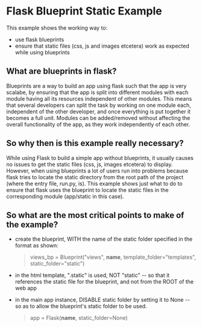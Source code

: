 # Flask Blueprint Static Example

This example shows the working way to:

- use flask blueprints
- ensure that static files (css, js and images etcetera) work as expected while using blueprints


## What are blueprints in flask?
Blueprints are a way to build an app using flask such that the app is very scalabe, by ensuring that the app is split into different modules with each module having all its resources independent of other modules. This means that several developers can split the task by working on one module each, independent of the other developer, and once everything is put together it becomes a full unit. Modules can be added/removed without affecting the overall functionality of the app, as they work independently of each other.


## So why then is this example really necessary?
While using Flask to build a simple app without blueprints, it usually causes no issues to get the static files (css, js, images etcetera) to display. However, when using blueprints a lot of users run into problems because flask tries to locate the static directory from the root path of the project (where the entry file, run.py, is). This example shows just what to do to ensure that flask uses the blueprint to locate the static files in the corresponding module (app/static in this case).


## So what are the most critical points to make of the example?
- create the blueprint, WITH the name of the static folder specified in the format as shown:
	> views_bp = Blueprint("views", __name__, template_folder="templates", static_folder="static")

- in the html template, ".static" is used, NOT "static" -- so that it references the static file for the blueprint, and not from the ROOT of the web app
	> <link rel="stylesheet" href="{{url_for('.static', filename='css/style.css')}}">

- in the main app instance, DISABLE static folder by setting it to None -- so as to allow the blueprint's static folder to be used.
	> app = Flask(__name__, static_folder=None)
